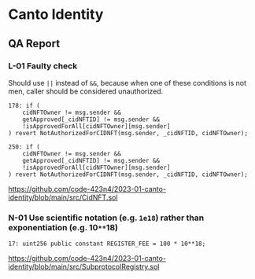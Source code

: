 # Canto Identity

## QA Report

### L-01 Faulty check

Should use `||` instead of `&&`, because when one of these conditions is not men, caller should be considered unauthorized.

```solidity
178: if (
    cidNFTOwner != msg.sender &&
    getApproved[_cidNFTID] != msg.sender &&
    !isApprovedForAll[cidNFTOwner][msg.sender]
) revert NotAuthorizedForCIDNFT(msg.sender, _cidNFTID, cidNFTOwner);

250: if (
    cidNFTOwner != msg.sender &&
    getApproved[_cidNFTID] != msg.sender &&
    !isApprovedForAll[cidNFTOwner][msg.sender]
) revert NotAuthorizedForCIDNFT(msg.sender, _cidNFTID, cidNFTOwner);
```

https://github.com/code-423n4/2023-01-canto-identity/blob/main/src/CidNFT.sol

### N-01 Use scientific notation (e.g. `1e18`) rather than exponentiation (e.g. 10`**`18)

```solidity
17: uint256 public constant REGISTER_FEE = 100 * 10**18;
```

https://github.com/code-423n4/2023-01-canto-identity/blob/main/src/SubprotocolRegistry.sol
